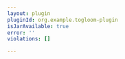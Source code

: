 ```yaml
---
layout: plugin
pluginId: org.example.togloom-plugin
isJarAvailable: true
error: ''
violations: []

---
```

